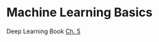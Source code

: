 # Machine Learning Basics

Deep Learning Book [Ch. 5](https://www.deeplearningbook.org/contents/ml.html)

